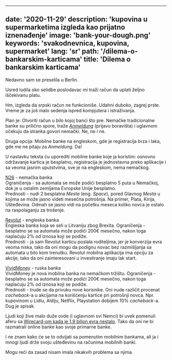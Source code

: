 ---
date: '2020-11-29'
description: 'kupovina u supermarketima izgleda kao prijatno iznenađenje'
image: 'bank-your-dough.png'
keywords: 'svakodnevnica, kupovina, supermarket'
lang: 'sr'
path: '/dilema-o-bankarskim-karticama'
title: 'Dilema o bankarskim karticama'
------
Nedavno sam se preselila u Berlin.

Usred ludila oko selidbe poslodavac mi traži račun da uplati željno iščekivanu platu.

Hm, izgleda da srpski račun ne funkcioniše. Udahni duboko, zagrej prste. Vreme je za još malo sedenja ispred kompjutera i istraživanja.

Plan je: Otvoriti račun u bilo kojoj banci što pre. Nemačke tradicionalne banke su prilično spore, traže <i><a href="https://service.berlin.de/dienstleistung/120686/" target="_blank" rel="noopener">Anmeldung</a></i> (prijavu boravišta) i uglavnom očekuju da stranka govori nemački. Ne, ne i ne.

Druga opcija: Mobilne banke na engleskom, gde je registracija brza i laka, gde me ne pitaju za <i>Anmeldung</i>. Da!

U nastavku teksta ću uporediti mobilne banke koje ja koristim:
osnovno održavanje kartica je besplatno,
registracija je jednostavna preko aplikacije i sa veoma jasnim uputstvima,
sve je na engleskom, nema nemačkog.

<a href="https://n26.com/en-eu" target="_blank" rel="noopener">N26</a> - nemačka banka <br />
Ograničenja - sa automata se može podići besplatno 5 puta u Nemačkoj, dok je u ostalim zemljama Evropske Unije besplatno. <br />
Prednosti - nudi 2 besplatna <i>Mesta</i> (eng. <i>Space</i>), pored Glavnog <i>Mesta</i> u kojima se može jasno videti mesečna potrošnja. Na primer, Plata, Kirija, Ušteđevina. Odmah se jasno vidi na početku meseca koliko novca je ostalo na raspolaganju za trošenje.

<a href="https://www.revolut.com/en-DE" target="_blank" rel="noopener">Revolut</a> - engleska banka <br />
Engleska banka koja se seli u Litvaniju zbog Brexita.
Ograničenja - besplatno se sa automata može podići 200€ mesečno, nakon toga naplaćuju 2% od iznosa koji se podiže. <br />
Prednosti - ja sam Revolut karticu poslala roditeljima, jer je konverzija evra veoma niska, tako da oni mogu da podignu novac bez razmišljanja sa automata u bilo kom trenutku.
Revolut mobilna aplikacija ima opciju za akcije, tako da oni zainteresovani u investiranje imaju lak start.

<a href="https://vivid.money/en-eu/" target="_blank" rel="noopener">VividMoney</a> - ruska banka <br />
VividMoney je nova mobilna banka na nemačkom tržištu.
Ograničenja - besplatno se sa automata može podići 200€ mesečno, nakon toga naplaćuju 2% od iznosa koji se podiže. <br />
Prednosti - trude se da privuku nove korisnike. Oni nude različit procenat <i>cacheback</i>-a u akcijama na korišćenju kartice pri potrošnji novca. Npr. kupovinom u Lidlu, Aldiju, Netflix, Playstation dobijem 10% <i>cacheback</i>-a. Dug je spisak.

Ljudi koji žive malo duže ovde (i uglavnom svi Nemci) bi uvek pomenuli aferu sa <a href="https://en.wikipedia.org/wiki/Wirecard_scandal" rel="noopener" target="_blank">Wirecard-om kada je 1.9 bilion evra nestalo</a>. Tako da oni ne bi razmatrali online banke kao svoje primarne banke.

I ne znam kako će se to odvijati sa pomenutim mobilnim bankama, ali ja i mnogi ljudi drže svoju ušteđevinu na računima mobilnih banki.

Mogu reći da zasad nisam imala nikakvih problema sa njima.
